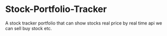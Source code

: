 # Stock-Portfolio-Tracker
A stock tracker portfolio that can show stocks real price by real time api we can sell buy stock etc.
